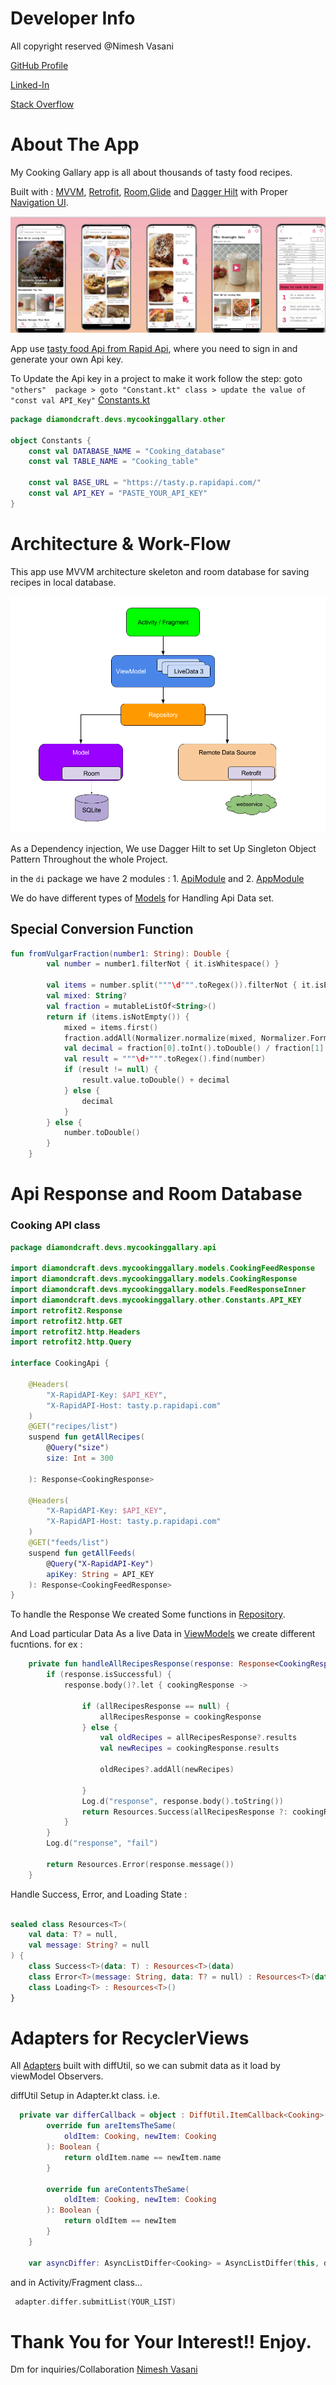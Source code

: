 # Developer Info

All copyright reserved @Nimesh Vasani 

[GitHub Profile](https://github.com/NimeshVasani)

[Linked-In](https://www.linkedin.com/in/nimesh-vasani-99b642154/)

[Stack Overflow](https://stackoverflow.com/users/16579306/nimesh-vasani)

# About The App

My Cooking Gallary app is all about thousands of tasty food recipes.

Built with  : [MVVM](https://developer.android.com/topic/libraries/architecture/viewmodel?gclid=CjwKCAjw5dqgBhBNEiwA7PryaEGGNXBuF_269i5vAml9SedixRgYXYfktdB8NOZm__qJWmdN6hpUahoC2IQQAvD_BwE&gclsrc=aw.ds#kotlin_1), [Retrofit](https://square.github.io/retrofit/), [Room](https://developer.android.com/training/data-storage/room),[Glide](https://github.com/bumptech/glide) and [Dagger Hilt](https://developer.android.com/training/dependency-injection/hilt-android) with Proper [Navigation UI](https://developer.android.com/guide/navigation/navigation-getting-started).

![alt text](https://github.com/NimeshVasani/My_Cooking_Gallary/blob/main/snapshots/final_snap_shot.png)

App use [tasty food Api from Rapid Api](https://rapidapi.com/apidojo/api/tasty/), where you need to sign in and generate your own Api key.

To Update the Api key in a project to make it work follow the step: goto `"others"  package > goto "Constant.kt" class > update the value of "const val API_Key"` [Constants.kt](app/src/main/java/diamondcraft/devs/mycookinggallary/other/Constants.kt)


```kotlin
package diamondcraft.devs.mycookinggallary.other

object Constants {
    const val DATABASE_NAME = "Cooking_database"
    const val TABLE_NAME = "Cooking_table"

    const val BASE_URL = "https://tasty.p.rapidapi.com/"
    const val API_KEY = "PASTE_YOUR_API_KEY"
}
```

# Architecture & Work-Flow
This app use MVVM architecture skeleton and room database for saving recipes in local database.

![alt text](https://github.com/NimeshVasani/My_Cooking_Gallary/blob/main/snapshots/architecture.png)

As a Dependency injection, We use Dagger Hilt to set Up Singleton Object Pattern Throughout the whole Project.

in the `di` package we have 2 modules : 1. [ApiModule](app/src/main/java/diamondcraft/devs/mycookinggallary/di/ApiModule.kt)
 and 2. [AppModule](app/src/main/java/diamondcraft/devs/mycookinggallary/di/AppModule.kt)

We do have different types of [Models](app/src/main/java/diamondcraft/devs/mycookinggallary/models) for Handling Api Data set.

## Special Conversion Function
```kotlin
fun fromVulgarFraction(number1: String): Double {
        val number = number1.filterNot { it.isWhitespace() }

        val items = number.split("""\d""".toRegex()).filterNot { it.isEmpty() }
        val mixed: String?
        val fraction = mutableListOf<String>()
        return if (items.isNotEmpty()) {
            mixed = items.first()
            fraction.addAll(Normalizer.normalize(mixed, Normalizer.Form.NFKC).split("\u2044"))
            val decimal = fraction[0].toInt().toDouble() / fraction[1].toDouble()
            val result = """\d+""".toRegex().find(number)
            if (result != null) {
                result.value.toDouble() + decimal
            } else {
                decimal
            }
        } else {
            number.toDouble()
        }
    }
  ```
# Api Response and Room Database 
### Cooking API class
```kotlin
package diamondcraft.devs.mycookinggallary.api

import diamondcraft.devs.mycookinggallary.models.CookingFeedResponse
import diamondcraft.devs.mycookinggallary.models.CookingResponse
import diamondcraft.devs.mycookinggallary.models.FeedResponseInner
import diamondcraft.devs.mycookinggallary.other.Constants.API_KEY
import retrofit2.Response
import retrofit2.http.GET
import retrofit2.http.Headers
import retrofit2.http.Query

interface CookingApi {

    @Headers(
        "X-RapidAPI-Key: $API_KEY",
        "X-RapidAPI-Host: tasty.p.rapidapi.com"
    )
    @GET("recipes/list")
    suspend fun getAllRecipes(
        @Query("size")
        size: Int = 300

    ): Response<CookingResponse>

    @Headers(
        "X-RapidAPI-Key: $API_KEY",
        "X-RapidAPI-Host: tasty.p.rapidapi.com"
    )
    @GET("feeds/list")
    suspend fun getAllFeeds(
        @Query("X-RapidAPI-Key")
        apiKey: String = API_KEY
    ): Response<CookingFeedResponse>
}
```

To handle the Response We created Some functions in [Repository](app/src/main/java/diamondcraft/devs/mycookinggallary/repositories/CookingRepository.kt).

And Load particular Data As a live Data in [ViewModels](app/src/main/java/diamondcraft/devs/mycookinggallary/viewmodels/CookingViewModel.kt) we create different fucntions. for ex : 
```kotlin
    private fun handleAllRecipesResponse(response: Response<CookingResponse>): Resources<CookingResponse> {
        if (response.isSuccessful) {
            response.body()?.let { cookingResponse ->

                if (allRecipesResponse == null) {
                    allRecipesResponse = cookingResponse
                } else {
                    val oldRecipes = allRecipesResponse?.results
                    val newRecipes = cookingResponse.results

                    oldRecipes?.addAll(newRecipes)

                }
                Log.d("response", response.body().toString())
                return Resources.Success(allRecipesResponse ?: cookingResponse)
            }
        }
        Log.d("response", "fail")

        return Resources.Error(response.message())
    }
```
Handle Success, Error, and Loading State : 
```kotlin

sealed class Resources<T>(
    val data: T? = null,
    val message: String? = null
) {
    class Success<T>(data: T) : Resources<T>(data)
    class Error<T>(message: String, data: T? = null) : Resources<T>(data, message)
    class Loading<T> : Resources<T>()
}
```
# Adapters for RecyclerViews 

All [Adapters](app/src/main/java/diamondcraft/devs/mycookinggallary/adapters) built with diffUtil, so we can submit data as it load by viewModel Observers.

diffUtil Setup in Adapter.kt class.
i.e.

```kotlin
  private var differCallback = object : DiffUtil.ItemCallback<Cooking>() {
        override fun areItemsTheSame(
            oldItem: Cooking, newItem: Cooking
        ): Boolean {
            return oldItem.name == newItem.name
        }

        override fun areContentsTheSame(
            oldItem: Cooking, newItem: Cooking
        ): Boolean {
            return oldItem == newItem
        }
    }

    var asyncDiffer: AsyncListDiffer<Cooking> = AsyncListDiffer(this, differCallback)
```
and in Activity/Fragment class...
```kotlin
 adapter.differ.submitList(YOUR_LIST)
 ```

# Thank You for Your Interest!! Enjoy. 

Dm for inquiries/Collaboration [Nimesh Vasani](https://www.linkedin.com/in/nimesh-vasani-99b642154)


